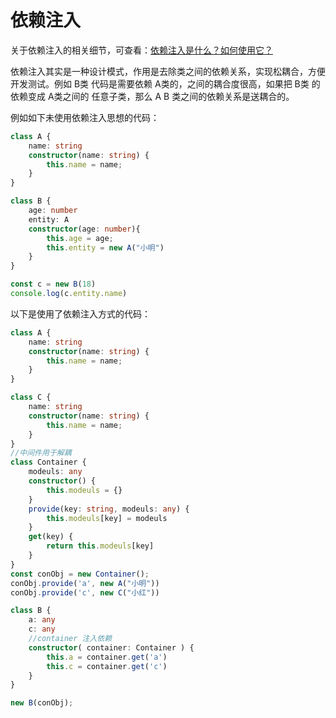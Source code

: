 # 依赖注入

关于依赖注入的相关细节，可查看：[依赖注入是什么？如何使用它？](https://www.freecodecamp.org/chinese/news/a-quick-intro-to-dependency-injection-what-it-is-and-when-to-use-it/)

依赖注入其实是一种设计模式，作用是去除类之间的依赖关系，实现松耦合，方便开发测试。例如  B类 代码是需要依赖 A类的，之间的耦合度很高，如果把 B类 的依赖变成 A类之间的 任意子类，那么 A B 类之间的依赖关系是送耦合的。
 

例如如下未使用依赖注入思想的代码：

```TypeScript
class A {
    name: string
    constructor(name: string) {
        this.name = name;
    }
}

class B {
    age: number
    entity: A
    constructor(age: number){
        this.age = age;
        this.entity = new A("小明")
    }
}

const c = new B(18)
console.log(c.entity.name)
```

以下是使用了依赖注入方式的代码：

```TypeScript
class A {
    name: string
    constructor(name: string) {
        this.name = name;
    }
}

class C {
    name: string
    constructor(name: string) {
        this.name = name;
    }
}
//中间件用于解耦
class Container {
    modeuls: any
    constructor() {
        this.modeuls = {}
    }
    provide(key: string, modeuls: any) {
        this.modeuls[key] = modeuls
    }
    get(key) {
        return this.modeuls[key]
    }
}
const conObj = new Container();
conObj.provide('a', new A("小明"))
conObj.provide('c', new C("小红"))

class B {
    a: any
    c: any
    //container 注入依赖
    constructor( container: Container ) {
        this.a = container.get('a')
        this.c = container.get('c')
    }
}

new B(conObj);
```